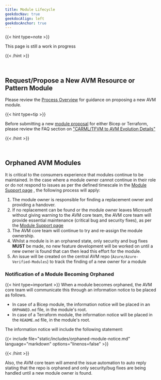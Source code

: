 ```yaml
---
title: Module Lifecycle
geekdocNav: true
geekdocAlign: left
geekdocAnchor: true
---
```

{{< hint type=note >}}

This page is still a work in progress

{{< /hint >}}

<br>

## Request/Propose a New AVM Resource or Pattern Module

Please review the [Process Overview](/Azure-Verified-Modules/contributing/process/#new-module-proposal--creation) for guidance on proposing a new AVM module.

{{< hint type=tip >}}

Before submitting a new [module proposal](https://aka.ms/avm/moduleproposal) for either Bicep or Terraform, please review the FAQ section on ["CARML/TFVM to AVM Evolution Details"](/Azure-Verified-Modules/faq/#carmltfvm-to-avm-evolution-details)

{{< /hint >}}

<br>

## Orphaned AVM Modules

It is critical to the consumers experience that modules continue to be maintained. In the case where a module owner cannot continue in their role or do not respond to issues as per the defined timescale in the [Module Support page](/Azure-Verified-Modules/help-support/module-support/) , the following process will apply:

1. The module owner is responsible for finding a replacement owner and providing a handover.
2. If no replacement can be found or the module owner leaves Microsoft without giving warning to the AVM core team, the AVM core team will provide essential maintenance (critical bug and security fixes), as per the [Module Support page](/Azure-Verified-Modules/help-support/module-support/)
3. The AVM core team will continue to try and re-assign the module ownership.
4. Whilst a module is in an orphaned state, only security and bug fixes **MUST** be made, no new feature development will be worked on until a new owner is found that can then lead this effort for the module.
5. An issue will be created on the central AVM repo (`Azure/Azure-Verified-Modules`) to track the finding of a new owner for a module

### Notification of a Module Becoming Orphaned

{{< hint type=important  >}}
When a module becomes orphaned, the AVM core team will communicate this through an information notice to be placed as follows.

- In case of a Bicep module, the information notice will be placed in an `ORPHANED.md` file, in the module's root.
- In case of a Terraform module, the information notice will be placed in the `README.md` file, in the module's root.

The information notice will include the following statement:

{{< include file="static/includes/orphaned-module-notice.md" language="markdown" options="linenos=false" >}}

{{< /hint >}}

Also, the AVM core team will amend the issue automation to auto reply stating that the repo is orphaned and only security/bug fixes are being handled until a new module owner is found.
